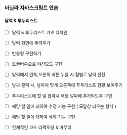 ### 바닐라 자바스크립트 연습

#### 달력 & 투두리스트

- [ ] 달력 & 투두리스트 기초 디자인

- [ ] 달력 화면에 뿌려주기

- [ ] 반응형 구현하기

- [ ] 토글버튼으로 야간모드 구현

- [ ] 달력에서 왼쪽,오른쪽 버튼 누를 시 월별로 달력 전환

- [ ] 날짜 클릭 시, 날짜에 맞게 오른쪽에 투두리스트 현황 보여주기

- [ ] 투두리스트에 할 일 입력시 해당 날짜에 추가되도록 구현

- [ ] 해당 할 일에 대하여 수정 기능 구현 ( 모달창 띄우는 형식 )

- [ ] 해당 할 일에 대하여 삭제 기능 구현

- [ ] 전체적인 코드 리팩토링 & 마무리
